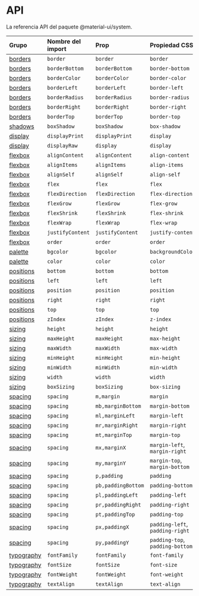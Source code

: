 # API

<p class="description">La referencia API del paquete @material-ui/system.</p>

| Grupo                             | Nombre del import | Prop               | Propiedad CSS                   | Clave del tema                                                         |
|:--------------------------------- |:----------------- |:------------------ |:------------------------------- |:---------------------------------------------------------------------- |
| [borders](/system/borders/)       | `border`          | `border`           | `border`                        | `borders`                                                              |
| [borders](/system/borders/)       | `borderBottom`    | `borderBottom`     | `border-bottom`                 | `borders`                                                              |
| [borders](/system/borders/)       | `borderColor`     | `borderColor`      | `border-color`                  | [`palette`](/customization/default-theme/?expand-path=$.palette)       |
| [borders](/system/borders/)       | `borderLeft`      | `borderLeft`       | `border-left`                   | `borders`                                                              |
| [borders](/system/borders/)       | `borderRadius`    | `borderRadius`     | `border-radius`                 | [`shape`](/customization/default-theme/?expand-path=$.shape)           |
| [borders](/system/borders/)       | `borderRight`     | `borderRight`      | `border-right`                  | `borders`                                                              |
| [borders](/system/borders/)       | `borderTop`       | `borderTop`        | `border-top`                    | `borders`                                                              |
| [shadows](/system/shadows/)       | `boxShadow`       | `boxShadow`        | `box-shadow`                    | `shadows`                                                              |
| [display](/system/display/)       | `displayPrint`    | `displayPrint`     | `display`                       | none                                                                   |
| [display](/system/display/)       | `displayRaw`      | `display`          | `display`                       | none                                                                   |
| [flexbox](/system/flexbox/)       | `alignContent`    | `alignContent`     | `align-content`                 | none                                                                   |
| [flexbox](/system/flexbox/)       | `alignItems`      | `alignItems`       | `align-items`                   | none                                                                   |
| [flexbox](/system/flexbox/)       | `alignSelf`       | `alignSelf`        | `align-self`                    | none                                                                   |
| [flexbox](/system/flexbox/)       | `flex`            | `flex`             | `flex`                          | none                                                                   |
| [flexbox](/system/flexbox/)       | `flexDirection`   | `flexDirection`    | `flex-direction`                | none                                                                   |
| [flexbox](/system/flexbox/)       | `flexGrow`        | `flexGrow`         | `flex-grow`                     | none                                                                   |
| [flexbox](/system/flexbox/)       | `flexShrink`      | `flexShrink`       | `flex-shrink`                   | none                                                                   |
| [flexbox](/system/flexbox/)       | `flexWrap`        | `flexWrap`         | `flex-wrap`                     | none                                                                   |
| [flexbox](/system/flexbox/)       | `justifyContent`  | `justifyContent`   | `justify-content`               | none                                                                   |
| [flexbox](/system/flexbox/)       | `order`           | `order`            | `order`                         | none                                                                   |
| [palette](/system/palette/)       | `bgcolor`         | `bgcolor`          | `backgroundColor`               | [`palette`](/customization/default-theme/?expand-path=$.palette)       |
| [palette](/system/palette/)       | `color`           | `color`            | `color`                         | [`palette`](/customization/default-theme/?expand-path=$.palette)       |
| [positions](/system/positions/)   | `bottom`          | `bottom`           | `bottom`                        | none                                                                   |
| [positions](/system/positions/)   | `left`            | `left`             | `left`                          | none                                                                   |
| [positions](/system/positions/)   | `position`        | `position`         | `position`                      | none                                                                   |
| [positions](/system/positions/)   | `right`           | `right`            | `right`                         | none                                                                   |
| [positions](/system/positions/)   | `top`             | `top`              | `top`                           | none                                                                   |
| [positions](/system/positions/)   | `zIndex`          | `zIndex`           | `z-index`                       | [`zIndex`](/customization/default-theme/?expand-path=$.zIndex)         |
| [sizing](/system/sizing/)         | `height`          | `height`           | `height`                        | none                                                                   |
| [sizing](/system/sizing/)         | `maxHeight`       | `maxHeight`        | `max-height`                    | none                                                                   |
| [sizing](/system/sizing/)         | `maxWidth`        | `maxWidth`         | `max-width`                     | none                                                                   |
| [sizing](/system/sizing/)         | `minHeight`       | `minHeight`        | `min-height`                    | none                                                                   |
| [sizing](/system/sizing/)         | `minWidth`        | `minWidth`         | `min-width`                     | none                                                                   |
| [sizing](/system/sizing/)         | `width`           | `width`            | `width`                         | none                                                                   |
| [sizing](/system/sizing/)         | `boxSizing`       | `boxSizing`        | `box-sizing`                    | none                                                                   |
| [spacing](/system/spacing/)       | `spacing`         | `m,margin`         | `margin`                        | [`spacing`](/customization/default-theme/?expand-path=$.spacing)       |
| [spacing](/system/spacing/)       | `spacing`         | `mb,marginBottom`  | `margin-bottom`                 | [`spacing`](/customization/default-theme/?expand-path=$.spacing)       |
| [spacing](/system/spacing/)       | `spacing`         | `ml,marginLeft`    | `margin-left`                   | [`spacing`](/customization/default-theme/?expand-path=$.spacing)       |
| [spacing](/system/spacing/)       | `spacing`         | `mr,marginRight`   | `margin-right`                  | [`spacing`](/customization/default-theme/?expand-path=$.spacing)       |
| [spacing](/system/spacing/)       | `spacing`         | `mt,marginTop`     | `margin-top`                    | [`spacing`](/customization/default-theme/?expand-path=$.spacing)       |
| [spacing](/system/spacing/)       | `spacing`         | `mx,marginX`       | `margin-left`, `margin-right`   | [`spacing`](/customization/default-theme/?expand-path=$.spacing)       |
| [spacing](/system/spacing/)       | `spacing`         | `my,marginY`       | `margin-top`, `margin-bottom`   | [`spacing`](/customization/default-theme/?expand-path=$.spacing)       |
| [spacing](/system/spacing/)       | `spacing`         | `p,padding`        | `padding`                       | [`spacing`](/customization/default-theme/?expand-path=$.spacing)       |
| [spacing](/system/spacing/)       | `spacing`         | `pb,paddingBottom` | `padding-bottom`                | [`spacing`](/customization/default-theme/?expand-path=$.spacing)       |
| [spacing](/system/spacing/)       | `spacing`         | `pl,paddingLeft`   | `padding-left`                  | [`spacing`](/customization/default-theme/?expand-path=$.spacing)       |
| [spacing](/system/spacing/)       | `spacing`         | `pr,paddingRight`  | `padding-right`                 | [`spacing`](/customization/default-theme/?expand-path=$.spacing)       |
| [spacing](/system/spacing/)       | `spacing`         | `pt,paddingTop`    | `padding-top`                   | [`spacing`](/customization/default-theme/?expand-path=$.spacing)       |
| [spacing](/system/spacing/)       | `spacing`         | `px,paddingX`      | `padding-left`, `padding-right` | [`spacing`](/customization/default-theme/?expand-path=$.spacing)       |
| [spacing](/system/spacing/)       | `spacing`         | `py,paddingY`      | `padding-top`, `padding-bottom` | [`spacing`](/customization/default-theme/?expand-path=$.spacing)       |
| [typography](/system/typography/) | `fontFamily`      | `fontFamily`       | `font-family`                   | [`typography`](/customization/default-theme/?expand-path=$.typography) |
| [typography](/system/typography/) | `fontSize`        | `fontSize`         | `font-size`                     | [`typography`](/customization/default-theme/?expand-path=$.typography) |
| [typography](/system/typography/) | `fontWeight`      | `fontWeight`       | `font-weight`                   | [`typography`](/customization/default-theme/?expand-path=$.typography) |
| [typography](/system/typography/) | `textAlign`       | `textAlign`        | `text-align`                    | none                                                                   |
